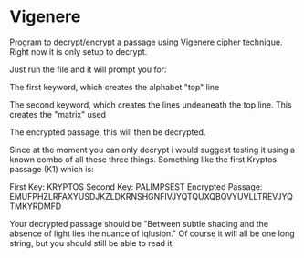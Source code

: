 # Vigenere
Program to decrypt/encrypt a passage using Vigenere cipher technique. Right now it is only setup to decrypt.

Just run the file and it will prompt you for:

The first keyword, which creates the alphabet "top" line

The second keyword, which creates the lines undeaneath the top line. This creates the "matrix" used

The encrypted passage, this will then be decrypted.

Since at the moment you can only decrypt i would suggest testing it using a known combo of all these three things. Something like the first Kryptos passage (K1) which is:

First Key: KRYPTOS
Second Key: PALIMPSEST
Encrypted Passage: EMUFPHZLRFAXYUSDJKZLDKRNSHGNFIVJYQTQUXQBQVYUVLLTREVJYQTMKYRDMFD

Your decrypted passage should be "Between subtle shading and the absence of light lies the nuance of iqlusion." Of course it will all be one long string, but you should still be able to read it.


